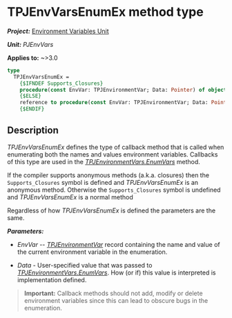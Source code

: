 # TPJEnvVarsEnumEx method type

***Project:*** [Environment Variables Unit](../API.md)

***Unit:*** _PJEnvVars_

**Applies to:** ~>3.0

```pascal
type
  TPJEnvVarsEnumEx =
    {$IFNDEF Supports_Closures}
    procedure(const EnvVar: TPJEnvironmentVar; Data: Pointer) of object;
    {$ELSE}
    reference to procedure(const EnvVar: TPJEnvironmentVar; Data: Pointer);
    {$ENDIF}
```

## Description

_TPJEnvVarsEnumEx_ defines the type of callback method that is called when enumerating both the names and values environment variables. Callbacks of this type are used in the [_TPJEnvironmentVars.EnumVars_](./TPJEnvironmentVars-EnumVars.md) method.

If the compiler supports anonymous methods (a.k.a. closures) then the `Supports_Closures` symbol is defined and _TPJEnvVarsEnumEx_ is an anonymous method. Otherwise the `Supports_Closures` symbol is undefined and _TPJEnvVarsEnumEx_ is a normal method

Regardless of how _TPJEnvVarsEnumEx_ is defined the parameters are the same.

***Parameters:***

* _EnvVar_ -- [_TPJEnvironmentVar_](./TPJEnvironmentVar.md) record containing the name and value of the current environment variable in the enumeration.

* _Data_ - User-specified value that was passed to [_TPJEnvironmentVars.EnumVars_](./TPJEnvironmentVars-EnumVars.md). How (or if) this value is interpreted is implementation defined.

> **Important:** Callback methods should not add, modify or delete environment variables since this can lead to obscure bugs in the enumeration.
